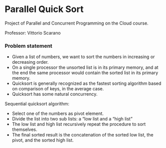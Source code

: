 # Parallel Quick Sort

Project of Parallel and Concurrent Programming on the Cloud course.

Professor: Vittorio Scarano

### Problem statement
- Given a list of numbers, we want to sort the numbers in
increasing or decreasing order.
- On a single processor the unsorted list is in its primary
memory, and at the end the same processor would contain the sorted list in its primary memory.
- Quicksort is generally recognized as the fastest sorting algorithm based on comparison of keys, in the average case.
- Quicksort has some natural concurrency.

Sequential quicksort algorithm:

- Select one of the numbers as pivot element.
- Divide the list into two sub lists: a “low list and a “high list”
- The low list and high list recursively repeat the procedure to
sort themselves.
- The final sorted result is the concatenation of the sorted low list, the pivot, and the sorted high list.


